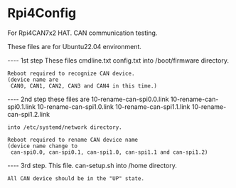 # Rpi4Config
For Rpi4CAN7x2 HAT. CAN communication testing.

These files are for Ubuntu22.04 environment.

---- 1st step
	These files
		cmdline.txt
		config.txt
	into /boot/firmware directory.

	Reboot required to recognize CAN device.
	(device name are
	 CAN0, CAN1, CAN2, CAN3 and CAN4 in this time.)

---- 2nd step
	these files are
			10-rename-can-spi0.0.link
			10-rename-can-spi0.1.link
			10-rename-can-spi1.0.link
			10-rename-can-spi1.1.link
			10-rename-can-spi1.2.link

	into /etc/systemd/network directory.

	Reboot required to rename CAN device name
	(device name change to
	 can-spi0.0, can-spi0.1, can-spi1.0, can-spi1.1 and can-spi1.2)

---- 3rd step.
	This file.
		can-setup.sh
	into /home directory.

	All CAN device should be in the "UP" state.
